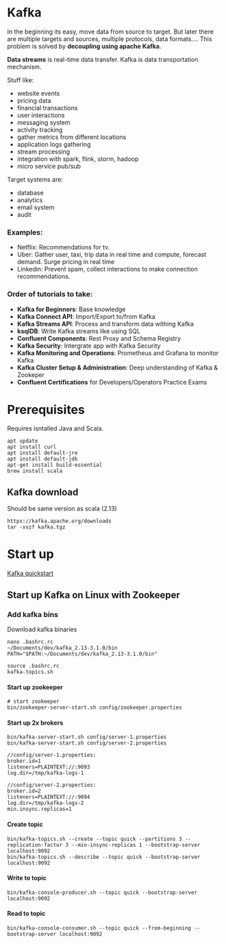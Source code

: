 # Kafka
In the beginning its easy, move data from source to target. But later there are multiple targets and sources, multiple protocols, data formats....
This problem is solved by **decoupling using apache Kafka**.

**Data streams** is real-time data transfer. Kafka is data transportation mechanism.

Stuff like:
- website events
- pricing data
- financial transactions
- user interactions
- messaging system
- activity tracking
- gather metrics from different locations
- application logs gathering
- stream processing
- integration with spark, flink, storm, hadoop
- micro service pub/sub

Target systems are:
- database
- analytics
- email system
- audit

### Examples:
- Netflix: Recommendations for tv.
- Uber: Gather user, taxi, trip data in real time and compute, forecast demand. Surge pricing in real time
- Linkedin: Prevent spam, collect interactions to make connection recommendations.

### Order of tutorials to take:
- **Kafka for Beginners**: Base knowledge 
- **Kafka Connect API**: Import/Export to/from Kafka
- **Kafka Streams API**: Process and transform data withing Kafka
- **ksqlDB**: Write Kafka streams like using SQL
- **Confluent Components**: Rest Proxy and Schema Registry
- **Kafka Security**: Intergrate app with Kafka Security
- **Kafka Monitoring and Operations**: Prometheus and Grafana to monitor Kafka
- **Kafka Cluster Setup & Administration**: Deep understanding of Kafka & Zookeper
- **Confluent Certifications** for Developers/Operators Practice Exams

# Prerequisites
Requires isntalled Java and Scala.
```
apt update
apt install curl
apt install default-jre
apt install default-jdk
apt-get install build-essential
brew install scala
```

## Kafka download
Should be same version as scala (2.13)
```
https://kafka.apache.org/downloads
tar -xvzf kafka.tgz
```

# Start up
[Kafka quickstart](https://kafka.apache.org/quickstart)

## Start up Kafka on Linux with Zookeeper
### Add kafka bins
Download kafka binaries
```
nano .bashrc.rc
~/Documents/dev/kafka_2.13-3.1.0/bin
PATH="$PATH:~/Documents/dev/kafka_2.13-3.1.0/bin"

source .bashrc.rc
kafka-topics.sh
```
#### Start up zookeeper
```
# start zookeeper
bin/zookeeper-server-start.sh config/zookeeper.properties
```
#### Start up 2x brokers
```
bin/kafka-server-start.sh config/server-1.properties
bin/kafka-server-start.sh config/server-2.properties

//config/server-1.properties:
broker.id=1
listeners=PLAINTEXT://:9093
log.dir=/tmp/kafka-logs-1
 
//config/server-2.properties:
broker.id=2
listeners=PLAINTEXT://:9094
log.dir=/tmp/kafka-logs-2
min.insync.replicas=1
```
#### Create topic
```
bin/kafka-topics.sh --create --topic quick --partitions 3 --replication-factor 3 --min-insync-replicas 1 --bootstrap-server localhost:9092
bin/kafka-topics.sh --describe --topic quick --bootstrap-server localhost:9092
```
#### Write to topic
```
bin/kafka-console-producer.sh --topic quick --bootstrap-server localhost:9092
```
#### Read to topic
```
bin/kafka-console-consumer.sh --topic quick --from-beginning --bootstrap-server localhost:9092
```
